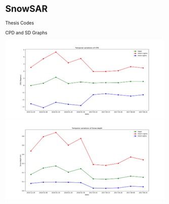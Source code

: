 # SnowSAR
Thesis Codes

CPD and SD Graphs

![Alt text](./Graphs/CPD_Temporal.png?raw=true "CPD")
![Alt text](./Graphs/SD_Temporal.png?raw=true "SD")
